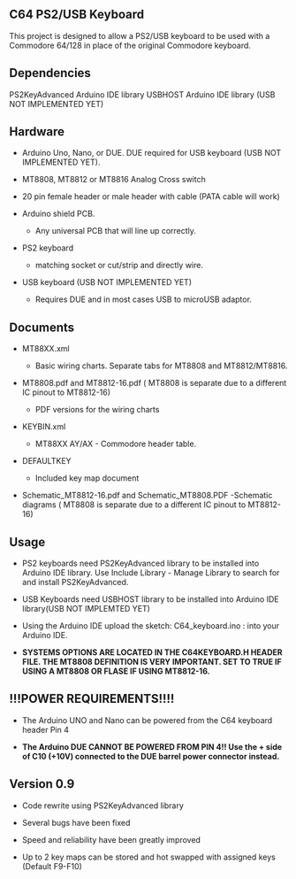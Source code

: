 C64 PS2/USB Keyboard
--------------------



This project is designed to allow a PS2/USB keyboard to be used
with a Commodore 64/128 in place of the original Commodore keyboard.

Dependencies
------------
PS2KeyAdvanced Arduino IDE library
USBHOST Arduino IDE library (USB NOT IMPLEMENTED YET)


Hardware
--------
* Arduino Uno, Nano, or DUE. DUE required for USB keyboard (USB NOT IMPLEMENTED YET).

* MT8808, MT8812 or MT8816 Analog Cross switch

* 20 pin female header or male header with cable (PATA cable will work)

* Arduino shield PCB. 
	- Any universal PCB that will line up correctly.

* PS2 keyboard 
	- matching socket or cut/strip and directly wire.
	
* USB keyboard (USB NOT IMPLEMENTED YET)
	- Requires DUE and in most cases USB to microUSB adaptor.


Documents
---------
* MT88XX.xml
	- Basic wiring charts. Separate tabs for MT8808 and MT8812/MT8816.

* MT8808.pdf and MT8812-16.pdf ( MT8808 is separate due to a different IC pinout to MT8812-16)
	- PDF versions for the wiring charts
	
* KEYBIN.xml
	- MT88XX AY/AX - Commodore header table.
	
* DEFAULTKEY
	- Included key map document
	
* Schematic_MT8812-16.pdf and Schematic_MT8808.PDF
	-Schematic diagrams ( MT8808 is separate due to a different IC pinout to MT8812-16)



Usage
-----

* PS2 keyboards need PS2KeyAdvanced library to be installed into Arduino IDE library. Use Include Library - Manage Library to search for and install PS2KeyAdvanced.

* USB Keyboards need USBHOST library to be installed into Arduino IDE library(USB NOT IMPLEMTED YET)

* Using the Arduino IDE upload the sketch: C64_keyboard.ino : into your Arduino IDE.

* **SYSTEMS OPTIONS ARE LOCATED IN THE C64KEYBOARD.H HEADER FILE. THE MT8808 DEFINITION IS VERY IMPORTANT. SET TO TRUE IF USING A MT8808 OR FLASE IF USING MT8812-16.**


!!!POWER REQUIREMENTS!!!!
-------------------------

* The Arduino UNO and Nano can be powered from the C64 keyboard header Pin 4

* **The Arduino DUE CANNOT BE POWERED FROM PIN 4!! Use the + side of C10 (+10V) connected to the DUE barrel power connector instead.**


	
Version 0.9
-----------
* Code rewrite using PS2KeyAdvanced library

* Several bugs have been fixed

* Speed and reliability have been greatly improved

* Up to 2 key maps can be stored and hot swapped with assigned keys (Default F9-F10)


	

